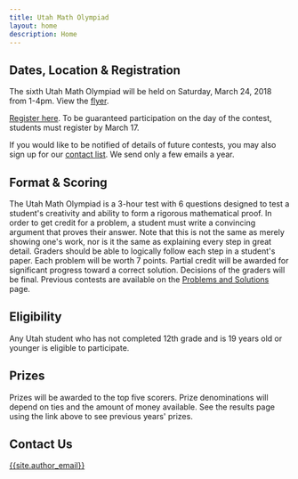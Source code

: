 ```yaml
---
title: Utah Math Olympiad
layout: home
description: Home
---
```


## Dates, Location & Registration

The sixth Utah Math Olympiad will be held on Saturday, March 24, 2018 from 1-4pm. View the [flyer](doc/2018-umo-flyer.pdf).

[Register here](https://goo.gl/forms/A9XnG9OyHPojz19z2). To be guaranteed participation on the day of the contest, students must register by March 17.

If you would like to be notified of details of future contests, you may also sign up for our [contact list](https://goo.gl/forms/f1nIgeAUI4V6WStI2). We send only a few emails a year.

## Format & Scoring

The Utah Math Olympiad is a 3-hour test with 6 questions designed to test a student's creativity and ability to form a rigorous mathematical proof. In order to get credit for a problem, a student must write a convincing argument that proves their answer. Note that this is not the same as merely showing one's work, nor is it the same as explaining every step in great detail. Graders should be able to logically follow each step in a student's paper. Each problem will be worth 7 points. Partial credit will be awarded for significant progress toward a correct solution. Decisions of the graders will be final. Previous contests are available on the [Problems and Solutions](problems) page.

## Eligibility

Any Utah student who has not completed 12th grade and is 19 years old or younger is eligible to participate.

## Prizes

Prizes will be awarded to the top five scorers. Prize denominations will depend on ties and the amount of money available. See the results page using the link above to see previous years' prizes.

## Contact Us

[{{site.author_email}}](mailto:{{site.author_email}})
